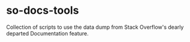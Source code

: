 # so-docs-tools
Collection of scripts to use the data dump from Stack Overflow's dearly departed Documentation feature.
